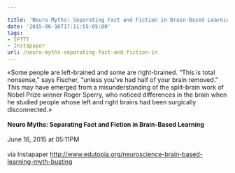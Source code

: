 ```yaml
---

title: 'Neuro Myths: Separating Fact and Fiction in Brain-Based Learning'
date: '2015-06-16T17:11:55-05:00'
tags:
- IFTTT
- Instapaper
url: /neuro-myths-separating-fact-and-fiction-in
---
```

«Some people are left-brained and some are right-brained. &ldquo;This is total nonsense,&rdquo; says Fischer, &ldquo;unless you&rsquo;ve had half of your brain removed.&rdquo; This may have emerged from a misunderstanding of the split-brain work of Nobel Prize winner Roger Sperry, who noticed differences in the brain when he studied people whose left and right brains had been surgically disconnected.»<br/><br/><b>Neuro Myths: Separating Fact and Fiction in Brain-Based Learning</b><br/><br/>
June 16, 2015 at 05:11PM<br/><br/>
via Instapaper <a href="http://www.edutopia.org/neuroscience-brain-based-learning-myth-busting" target="_blank">http://www.edutopia.org/neuroscience-brain-based-learning-myth-busting</a>
